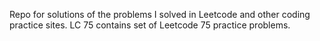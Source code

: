 Repo for solutions of the problems I solved in Leetcode and other coding practice sites.
LC 75 contains set of Leetcode 75 practice problems.
